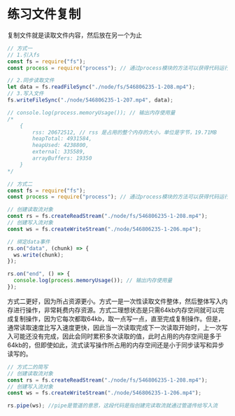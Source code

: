 # 练习文件复制

复制文件就是读取文件内容，然后放在另一个为止

```js
// 方式一
// 1.引入fs
const fs = require("fs");
const process = require("process"); // 通过process模块的方法可以获得代码运行的内存占用量

// 2.同步读取文件
let data = fs.readFileSync("./node/fs/546806235-1-208.mp4");
// 3.写入文件
fs.writeFileSync("./node/546806235-1-207.mp4", data);

// console.log(process.memoryUsage()); // 输出内存使用量
/* 
    {
        rss: 20672512, // rss 是占用的整个内存的大小，单位是字节，19.71MB
        heapTotal: 4931584,
        heapUsed: 4238800,
        external: 335589,
        arrayBuffers: 19350
    }
*/
```

```js
// 方式二
const fs = require("fs");
const process = require("process"); // 通过process模块的方法可以获得代码运行的内存占用量

// 创建读取流对象
const rs = fs.createReadStream("./node/fs/546806235-1-208.mp4");
// 创建写入流对象
const ws = fs.createWriteStream("./node/546806235-1-206.mp4");

// 绑定data事件
rs.on("data", (chunk) => {
  ws.write(chunk);
});

rs.on("end", () => {
  console.log(process.memoryUsage()); // 输出内存使用量
});
```

方式二更好，因为所占资源更小。方式一是一次性读取文件整体，然后整体写入内存进行操作，非常耗费内存资源。方式二理想状态是只需64kb内存空间就可以完成复制操作，因为它每次都取64kb，取一点写一点，直至完成复制操作。但是，通常读取速度比写入速度更快，因此当一次读取完成下一次读取开始时，上一次写入可能还没有完成，因此会同时累积多次读取的值，此时占用的内存空间是多于64kb的，但即使如此，流式读写操作所占用的内存空间还是小于同步读写和异步读写的。

```js
// 方式二的简写
// 创建读取流对象
const rs = fs.createReadStream("./node/fs/546806235-1-208.mp4");
// 创建写入流对象
const ws = fs.createWriteStream("./node/546806235-1-206.mp4");

rs.pipe(ws); //pipe是管道的意思，这段代码是指创建完读取流就通过管道传给写入流
```

